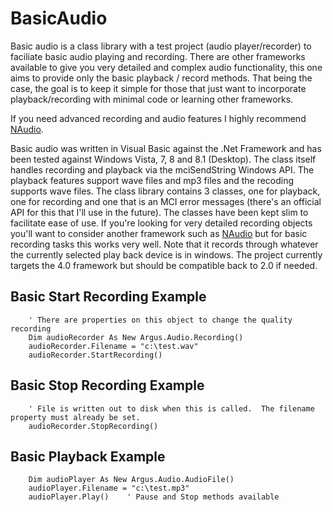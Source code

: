 # BasicAudio
Basic audio is a class library with a test project (audio player/recorder) to faciliate basic audio playing and recording. There are other frameworks available to give you very detailed and complex audio functionality, this one aims to provide only the basic playback / record methods. That being the case, the goal is to keep it simple for those that just want to incorporate playback/recording with minimal code or learning other frameworks.

If you need advanced recording and audio features I highly recommend [NAudio](http://naudio.codeplex.com/).

Basic audio was written in Visual Basic against the .Net Framework and has been tested against Windows Vista, 7, 8 and 8.1 (Desktop). The class itself handles recording and playback via the mciSendString Windows API. The playback features support wave files and mp3 files and the recoding supports wave files. The class library contains 3 classes, one for playback, one for recording and one that is an MCI error messages (there's an official API for this that I'll use in the future). The classes have been kept slim to facilitate ease of use. If you're looking for very detailed recording objects you'll want to consider another framework such as [NAudio](http://naudio.codeplex.com/) but for basic recording tasks this works very well. Note that it records through whatever the currently selected play back device is in windows.  The project currently targets the 4.0 framework but should be compatible back to 2.0 if needed.

## Basic Start Recording Example

```vbnet
    ' There are properties on this object to change the quality recording
    Dim audioRecorder As New Argus.Audio.Recording()
    audioRecorder.Filename = "c:\test.wav"
    audioRecorder.StartRecording()   
```

## Basic Stop Recording Example
```vbnet
    ' File is written out to disk when this is called.  The filename property must already be set.
    audioRecorder.StopRecording()
```
## Basic Playback Example
```vbnet
    Dim audioPlayer As New Argus.Audio.AudioFile()
    audioPlayer.Filename = "c:\test.mp3"
    audioPlayer.Play()    ' Pause and Stop methods available
```
